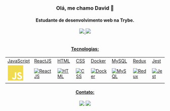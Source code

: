<h3 align="center">Olá, me chamo David  👋 </h1>
<h4 align="center">Estudante de desenvolvimento web na Trybe.</h3>

<div align="center">
  <a href="https://github.com/davidrmachado" />
  <img height="150em" src="https://github-readme-stats.vercel.app/api?username=davidrmachado&show_icons=true&theme=dark&include_all_commits=true&count_private=true"/>
  <img height="150em" src="https://github-readme-stats.vercel.app/api/top-langs/?username=davidrmachado&layout=compact&langs_count=7&theme=dark"/>
</div>

<br>

<div align="center">

 #### Tecnologias:
  
<table>
  <tr>
    <td>JavaScript</td>
    <td>ReactJS</td>
    <td>HTML</td>
    <td>CSS</td>
    <td>Docker</td>
    <td>MySQL</td>
    <td>Redux</td>
    <td>Jest</td>

  </tr>
  <tr>
    <td><img alt="Js" height="50" width="50" text-align=center src="https://raw.githubusercontent.com/devicons/devicon/master/icons/javascript/javascript-plain.svg"></td>
    <td><img alt="ReactJS" height="50" width="50" src="https://cdn.jsdelivr.net/gh/devicons/devicon/icons/react/react-original-wordmark.svg" /></td>
    <td><img alt="HTML" height="50" width="50" src="https://cdn.jsdelivr.net/gh/devicons/devicon/icons/html5/html5-plain-wordmark.svg" /></td>
    <td><img alt="CSS" height="50" width="50" src="https://cdn.jsdelivr.net/gh/devicons/devicon/icons/css3/css3-original-wordmark.svg" /></td>
    <td><img alt="Docker" height="50" width="50" src="https://cdn.jsdelivr.net/gh/devicons/devicon/icons/docker/docker-plain-wordmark.svg" /></td>
    <td><img alt="MySQL" height="50" width="50" src="https://cdn.jsdelivr.net/gh/devicons/devicon/icons/mysql/mysql-original-wordmark.svg" /></td>
    <td><img alt="Redux" height="50" width="50" src="https://cdn.jsdelivr.net/gh/devicons/devicon/icons/redux/redux-original.svg" /></td>
    <td><img alt="Jest" height="50" width="50" src="https://cdn.jsdelivr.net/gh/devicons/devicon/icons/jest/jest-plain.svg" /></td>
  </tr>
</table>
</div>
  
<div align="center">
  
  #### Contato:
  
  <a href = "mailto:davidrmachado@gmail.com"><img src="https://img.shields.io/badge/-Gmail-D14836?style=for-the-badge&logo=gmail&logoColor=white" target="_blank"></a>
  <a href="https://www.linkedin.com/in/david-machado-dev/" target="_blank"><img src="https://img.shields.io/badge/-LinkedIn-%230077B5?style=for-the-badge&logo=linkedin&logoColor=white" target="_blank"></a>
</div>
